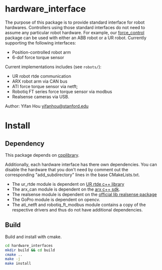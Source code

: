 # hardware_interface
The purpose of this package is to provide standard interface for robot hardwares. Controllers using those standard interfaces do not need to assume any particular robot hardware. For example, our [force_control](https://github.com/yifan-hou/force_control) package can be used with either an ABB robot or a UR robot.
Currently supporting the following interfaces:
* Position-controlled robot arm
* 6-dof force torque sensor

Current implementations includes (see `robots/`):
* UR robot rtde communication
* ARX robot arm via CAN bus
* ATI force torque sensor via netft;
* Robotiq FT series force torque sensor via modbus
* Realsense cameras via USB.

Author: Yifan Hou
yifanhou@stanford.edu

# Install
## Dependency
This package depends on [cpplibrary](https://github.com/yifan-hou/cpplibrary).

Additionally, each hardware interface has there own dependencies. You can disable the hardware that you don't need by comment out the corresponding "add_subdirectory" lines in the base CMakeLists.txt.
* The ur_rtde module is dependent on [UR rtde c++ library](https://gitlab.com/sdurobotics/ur_rtde)
* The arx_can module is dependent on the [arx c++ sdk](https://github.com/yihuai-gao/arx5-sdk).
* The realsense module is dependent on the [official lib realsense package](https://github.com/IntelRealSense/librealsense/blob/master/examples/readme.md)
* The GoPro module is dependent on opencv.
* The ati_netft and robotiq_ft_modbus module contains a copy of the respective drivers and thus do not have additional dependencies. 


## Build
Build and install with cmake.
``` sh
cd hardware_interfaces
mkdir build && cd build
cmake ..
make -j
make install
```
